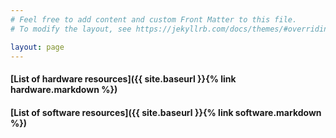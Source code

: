 ```yaml
---
# Feel free to add content and custom Front Matter to this file.
# To modify the layout, see https://jekyllrb.com/docs/themes/#overriding-theme-defaults

layout: page
---
```


#### [List of hardware resources]({{ site.baseurl }}{% link hardware.markdown %})

#### [List of software resources]({{ site.baseurl }}{% link software.markdown %})
